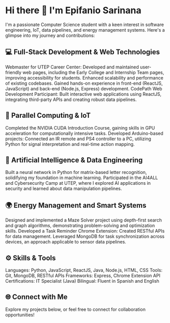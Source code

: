 # Hi there 👋 I'm Epifanio Sarinana
I'm a passionate Computer Science student with a keen interest in software engineering, IoT, data pipelines, and energy management systems. Here's a glimpse into my journey and contributions:

## 💻 Full-Stack Development & Web Technologies
Webmaster for UTEP Career Center:
  Developed and maintained user-friendly web pages, including the Early College and Internship Team pages, improving accessibility for students.
  Enhanced scalability and performance of existing codebases.
  Gained hands-on experience in front-end (ReactJS, JavaScript) and back-end (Node.js, Express) development.
CodePath Web Development Participant:
  Built interactive web applications using ReactJS, integrating third-party APIs and creating robust data pipelines.

## 🔢 Parallel Computing & IoT
Completed the NVIDIA CUDA Introduction Course, gaining skills in GPU acceleration for computationally intensive tasks.
Developed Arduino-based projects:
  Connected an IR remote and PS4 controller to a PC, utilizing Python for signal interpretation and real-time action mapping.

## 🤖 Artificial Intelligence & Data Engineering
Built a neural network in Python for matrix-based letter recognition, solidifying my foundation in machine learning.
Participated in the AI4ALL and Cybersecurity Camp at UTEP, where I explored AI applications in security and learned about data manipulation pipelines.

## 🌍 Energy Management and Smart Systems
Designed and implemented a Maze Solver project using depth-first search and graph algorithms, demonstrating problem-solving and optimization skills.
Developed a Task Reminder Chrome Extension:
  Created RESTful APIs for data management.
  Leveraged MongoDB for task synchronization across devices, an approach applicable to sensor data pipelines.

## ⚙️ Skills & Tools
Languages: Python, JavaScript, ReactJS, Java, Node.js, HTML, CSS
Tools: Git, MongoDB, RESTful APIs
Frameworks: Express, Chrome Extension API
Certifications: IT Specialist (Java)
Bilingual: Fluent in Spanish and English

## 🌐 Connect with Me
Explore my projects below, or feel free to connect for collaboration opportunities!
